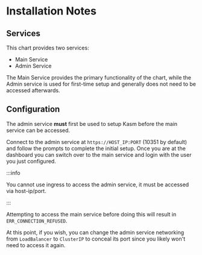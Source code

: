 # Installation Notes

## Services

This chart provides two services:

- Main Service
- Admin Service

The Main Service provides the primary functionality of the chart, while the Admin service is used for first-time setup and generally does not need to be accessed afterwards.

## Configuration

The admin service **must** first be used to setup Kasm before the main service can be accessed.

Connect to the admin service at `https://HOST_IP:PORT` (10351 by default) and follow the prompts to complete the initial setup. Once you are at the dashboard you can switch over to the main service and login with the user you just configured.

:::info

You cannot use ingress to access the admin service, it must be accessed via host-ip/port.

:::

Attempting to access the main service before doing this will result in `ERR_CONNECTION_REFUSED`.

At this point, if you wish, you can change the admin service networking from `LoadBalancer` to `ClusterIP` to conceal its port since you likely won't need to access it again.
